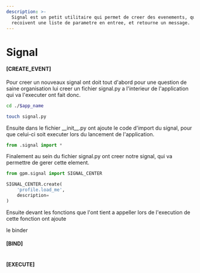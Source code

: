 ```yaml
---
description: >-
  Signal est un petit utilitaire qui permet de creer des evenements, qui
  recoivent une liste de parametre en entree, et retourne un message.
---
```


# Signal



#### \[CREATE\_EVENT]

Pour creer un nouveaux signal ont doit tout d'abord pour une question de saine organisation lui creer un fichier signal.py  a l'interieur de l'application qui va l'executer ont fait donc.&#x20;

```sh
cd ./$app_name

touch signal.py 
```

Ensuite dans le fichier \_\_init\_\_.py  ont ajoute le code d'import du signal, pour que celui-ci soit executer lors du lancement de l'application.&#x20;

```python
from .signal import *
```

Finalement au sein du fichier signal.py ont creer notre signal, qui va permettre de gerer cette element.&#x20;

```python
from gpm.signal import SIGNAL_CENTER

SIGNAL_CENTER.create(
    'profile.load_me',
    description=
)
```

Ensuite devant les fonctions que l'ont tient a appeller lors de l'execution de cette fonction ont ajoute&#x20;

le binder 

#### \[BIND]

```
```

#### \[EXECUTE]

